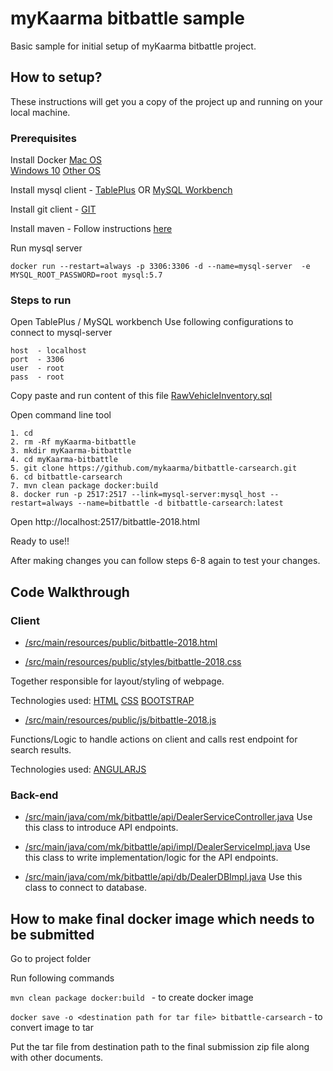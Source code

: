 # myKaarma bitbattle sample  
Basic sample for initial setup of myKaarma bitbattle project.

## How to setup? 
These instructions will get you a copy of the project up and running on your local machine.
### Prerequisites

Install Docker [Mac OS](https://docs.docker.com/docker-for-mac/install/)  
[Windows 10](https://docs.docker.com/docker-for-windows/install/)  [Other OS](https://docs.docker.com/install/#supported-platforms) 

Install mysql client - [TablePlus](https://tableplus.io/)  OR  [MySQL Workbench](https://dev.mysql.com/downloads/workbench/)

Install git client - [GIT](https://www.atlassian.com/git/tutorials/install-git)

Install maven - Follow instructions [here](https://www.baeldung.com/install-maven-on-windows-linux-mac)

Run mysql server

```
docker run --restart=always -p 3306:3306 -d --name=mysql-server  -e MYSQL_ROOT_PASSWORD=root mysql:5.7
```

### Steps to run
Open TablePlus / MySQL workbench
Use following configurations to connect to mysql-server
```
host  - localhost
port  - 3306
user  - root
pass  - root
```
Copy paste and run content of this file [RawVehicleInventory.sql](https://github.com/mykaarma/bitbattle-carsearch/blob/master/src/main/resources/schema/RawVehicleInventory.sql)

Open command line tool

```
1. cd
2. rm -Rf myKaarma-bitbattle
3. mkdir myKaarma-bitbattle
4. cd myKaarma-bitbattle
5. git clone https://github.com/mykaarma/bitbattle-carsearch.git
6. cd bitbattle-carsearch
7. mvn clean package docker:build 
8. docker run -p 2517:2517 --link=mysql-server:mysql_host --restart=always --name=bitbattle -d bitbattle-carsearch:latest
```

Open http://localhost:2517/bitbattle-2018.html

Ready to use!!

After making changes you can follow steps 6-8 again to test your changes.

## Code Walkthrough  
### Client 

- [/src/main/resources/public/bitbattle-2018.html](https://github.com/mykaarma/bitbattle-carsearch/blob/master/src/main/resources/public/bitbattle-2018.html)

- [/src/main/resources/public/styles/bitbattle-2018.css](https://github.com/mykaarma/bitbattle-carsearch/blob/master/src/main/resources/public/styles/bitbattle-2018.css)

Together responsible for layout/styling of webpage.

Technologies used: [HTML](https://www.w3schools.com/html/) [CSS](https://www.w3schools.com/css/) [BOOTSTRAP](https://www.w3schools.com/bootstrap/) 


- [/src/main/resources/public/js/bitbattle-2018.js](https://github.com/mykaarma/bitbattle-carsearch/blob/master/src/main/resources/public/js/bitbattle-2018.js)

Functions/Logic to handle actions on client and calls rest endpoint for search results.

Technologies used: [ANGULARJS](https://www.w3schools.com/angular/) 
 


### Back-end

- [/src/main/java/com/mk/bitbattle/api/DealerServiceController.java](https://github.com/mykaarma/bitbattle-carsearch/blob/master/src/main/java/com/mk/bitbattle/api/DealerServiceController.java)
Use this class to introduce API endpoints.

- [/src/main/java/com/mk/bitbattle/api/impl/DealerServiceImpl.java](https://github.com/mykaarma/bitbattle-carsearch/blob/master/src/main/java/com/mk/bitbattle/api/impl/DealerServiceImpl.java)
Use this class to write implementation/logic for the API endpoints.

- [/src/main/java/com/mk/bitbattle/api/db/DealerDBImpl.java](https://github.com/mykaarma/bitbattle-carsearch/blob/master/src/main/java/com/mk/bitbattle/api/db/DealerDBImpl.java)
Use this class to connect to database.


## How to make final docker image which needs to be submitted

Go to project folder

Run following commands

```mvn clean package docker:build ``` - to create docker image

```docker save -o <destination path for tar file> bitbattle-carsearch``` - to convert image to tar

Put the tar file from destination path to the final submission zip file along with other documents.
